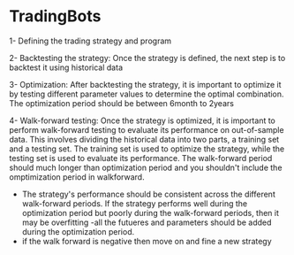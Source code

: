 # TradingBots


1- Defining the trading strategy and program 

2- Backtesting the strategy: Once the strategy is defined, the next step is to backtest it using historical data

3- Optimization: After backtesting the strategy, it is important to optimize it by testing different parameter values to determine the optimal combination. The optimization period should be between 6month to 2years 


4- Walk-forward testing: Once the strategy is optimized, it is important to perform walk-forward testing to evaluate its performance on out-of-sample data. This involves dividing the historical data into two parts, a training set and a testing set. The training set is used to optimize the strategy, while the testing set is used to evaluate its performance. The walk-forward period should much longer than
optimization period and you shouldn't include the omptimization period in walkforward. 

- The strategy's performance should be consistent across the different walk-forward periods. If the strategy performs well during the         optimization period but poorly during the walk-forward periods, then it may be overfitting 
-all the futueres and parameters should be added during the optimization period. 
- if the walk forward is negative then move on and fine a new strategy 


